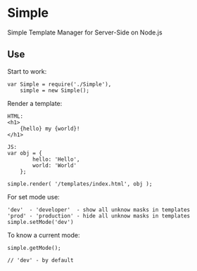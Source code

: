 # Simple
Simple Template Manager for Server-Side on Node.js

## Use
Start to work:
```
var Simple = require('./Simple'),
    simple = new Simple();
```

Render a template:
```
HTML:
<h1>
    {hello} my {world}!
</h1>

JS:
var obj = {
        hello: 'Hello',
        world: 'World'
    };

simple.render( '/templates/index.html', obj );
```

For set mode use:
```
'dev'  - 'developer'  - show all unknow masks in templates
'prod' - 'production' - hide all unknow masks in templates
simple.setMode('dev')
```

To know a current mode:
```
simple.getMode();

// 'dev' - by default
```


